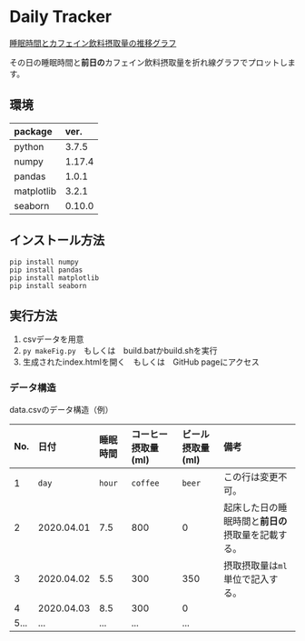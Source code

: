 # Daily Tracker
[睡眠時間とカフェイン飲料摂取量の推移グラフ](https://kahiro-m.github.io/DailyTracker/)

その日の睡眠時間と**前日の**カフェイン飲料摂取量を折れ線グラフでプロットします。

## 環境

|package|ver.|
|:--|:--|
|python |3.7.5 |
|numpy |1.17.4 |
|pandas |1.0.1 |
|matplotlib |3.2.1 |
|seaborn |0.10.0 |

## インストール方法

```
pip install numpy
pip install pandas
pip install matplotlib
pip install seaborn
```

## 実行方法

1. csvデータを用意
2. `py makeFig.py`　もしくは　build.batかbuild.shを実行
3. 生成されたindex.htmlを開く　もしくは　GitHub pageにアクセス

### データ構造
data.csvのデータ構造（例）

|No.|日付|睡眠時間|コーヒー摂取量(ml)|ビール摂取量(ml)|備考|
|:--|:--|:--|:--|:--|:--|
|1|`day`|`hour`|`coffee`|`beer`|この行は変更不可。|
|2|2020.04.01 |7.5|800|0|起床した日の睡眠時間と**前日の**摂取量を記載する。|
|3|2020.04.02 |5.5|300|350|摂取摂取量は`ml`単位で記入する。|
|4|2020.04.03 |8.5|300|0||
|5... |...|...|...|...||
